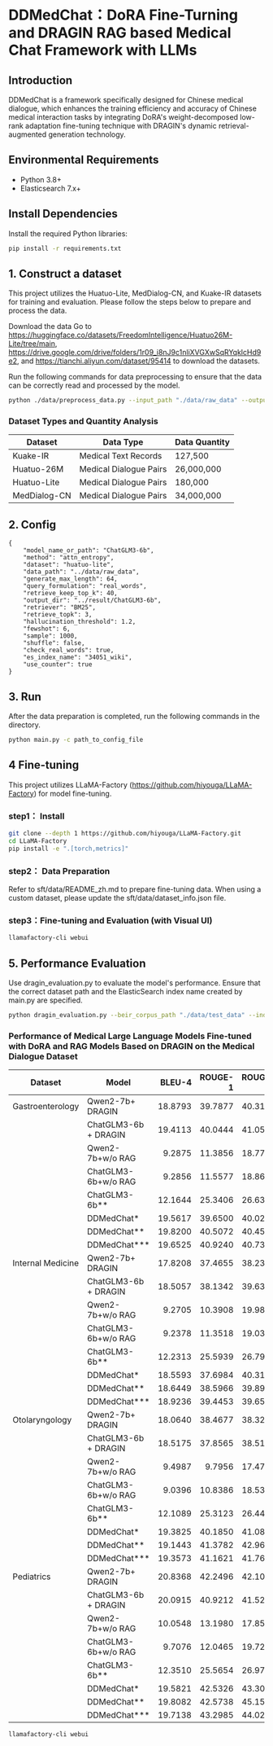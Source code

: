 # DDMedChat：DoRA Fine-Turning and DRAGIN RAG based Medical Chat  Framework with LLMs
## Introduction
DDMedChat is a framework specifically designed for Chinese medical dialogue, which enhances the training efficiency and accuracy of Chinese medical interaction tasks by integrating DoRA's weight-decomposed low-rank adaptation fine-tuning technique with DRAGIN's dynamic retrieval-augmented generation technology.

## Environmental Requirements
- Python 3.8+
- Elasticsearch 7.x+

## Install Dependencies
Install the required Python libraries:

```bash
pip install -r requirements.txt
```
## 1. Construct a dataset

This project utilizes the Huatuo-Lite, MedDialog-CN, and Kuake-IR datasets for training and evaluation. Please follow the steps below to prepare and process the data.

Download the data
Go to https://huggingface.co/datasets/FreedomIntelligence/Huatuo26M-Lite/tree/main, https://drive.google.com/drive/folders/1r09_i8nJ9c1nliXVGXwSqRYqklcHd9e2, and https://tianchi.aliyun.com/dataset/95414 to download the datasets.

Run the following commands for data preprocessing to ensure that the data can be correctly read and processed by the model.

```bash
python ./data/preprocess_data.py --input_path "./data/raw_data" --output_path "./data/processed_data"
```
### Dataset Types and Quantity Analysis
| Dataset       | Data Type              | Data Quantity   |
|---------------|------------------------|-----------------|
| Kuake-IR      | Medical Text Records   | 127,500         |
| Huatuo-26M    | Medical Dialogue Pairs | 26,000,000      |
| Huatuo-Lite   | Medical Dialogue Pairs | 180,000         |
| MedDialog-CN  | Medical Dialogue Pairs | 34,000,000      |

## 2. Config
```
{
    "model_name_or_path": "ChatGLM3-6b", 
    "method": "attn_entropy",
    "dataset": "huatuo-lite",
    "data_path": "../data/raw_data",
    "generate_max_length": 64,
    "query_formulation": "real_words",
    "retrieve_keep_top_k": 40,
    "output_dir": "../result/ChatGLM3-6b",
    "retriever": "BM25",
    "retrieve_topk": 3,
    "hallucination_threshold": 1.2,
    "fewshot": 6,
    "sample": 1000,
    "shuffle": false,
    "check_real_words": true,
    "es_index_name": "34051_wiki",
    "use_counter": true
}
```
## 3. Run

After the data preparation is completed, run the following commands in the directory.

```bash
python main.py -c path_to_config_file
```
## 4 Fine-tuning
This project utilizes LLaMA-Factory (https://github.com/hiyouga/LLaMA-Factory) for model fine-tuning.
### step1： Install
```bash
git clone --depth 1 https://github.com/hiyouga/LLaMA-Factory.git
cd LLaMA-Factory
pip install -e ".[torch,metrics]"
```
### step2： Data Preparation
Refer to sft/data/README_zh.md to prepare fine-tuning data. When using a custom dataset, please update the sft/data/dataset_info.json file.
### step3：Fine-tuning and Evaluation (with Visual UI)
```bash
llamafactory-cli webui
```
## 5. Performance Evaluation
Use dragin_evaluation.py to evaluate the model's performance. Ensure that the correct dataset path and the ElasticSearch index name created by main.py are specified.
```bash
python dragin_evaluation.py --beir_corpus_path "./data/test_data" --index_name "model_index"
```
### Performance of Medical Large Language Models Fine-tuned with DoRA and RAG Models Based on DRAGIN on the Medical Dialogue Dataset
| Dataset           | Model                   | BLEU-4  | ROUGE-1  | ROUGE-L  |
|-------------------|--------------------------|--------:|---------:|---------:|
| Gastroenterology  | Qwen2-7b+ DRAGIN         | 18.8793 | 39.7877  | 40.3125  |
|                   | ChatGLM3-6b + DRAGIN     | 19.4113 | 40.0444  | 41.0543  |
|                   | Qwen2-7b+w/o RAG         | 9.2875  | 11.3856  | 18.7722  |
|                   | ChatGLM3-6b+w/o RAG      | 9.2856  | 11.5577  | 18.8668  |
|                   | ChatGLM3-6b**            | 12.1644 | 25.3406  | 26.6342  |
|                   | DDMedChat*               | 19.5617 | 39.6500  | 40.0214  |
|                   | DDMedChat**              | 19.8200 | 40.5072  | 40.4590  |
|                   | DDMedChat***             | 19.6525 | 40.9240  | 40.7358  |
| Internal Medicine | Qwen2-7b+ DRAGIN         | 17.8208 | 37.4655  | 38.2362  |
|                   | ChatGLM3-6b + DRAGIN     | 18.5057 | 38.1342  | 39.6373  |
|                   | Qwen2-7b+w/o RAG         | 9.2705  | 10.3908  | 19.9836  |
|                   | ChatGLM3-6b+w/o RAG      | 9.2378  | 11.3518  | 19.0349  |
|                   | ChatGLM3-6b**            | 12.2313 | 25.5939  | 26.7940  |
|                   | DDMedChat*               | 18.5593 | 37.6984  | 40.3105  |
|                   | DDMedChat**              | 18.6449 | 38.5966  | 39.8941  |
|                   | DDMedChat***             | 18.9236 | 39.4453  | 39.6580  |
| Otolaryngology    | Qwen2-7b+ DRAGIN         | 18.0640 | 38.4677  | 38.3220  |
|                   | ChatGLM3-6b + DRAGIN     | 18.5175 | 37.8565  | 38.5139  |
|                   | Qwen2-7b+w/o RAG         | 9.4987  | 9.7956   | 17.4727  |
|                   | ChatGLM3-6b+w/o RAG      | 9.0396  | 10.8386  | 18.5301  |
|                   | ChatGLM3-6b**            | 12.1089 | 25.3123  | 26.4456  |
|                   | DDMedChat*               | 19.3825 | 40.1850  | 41.0837  |
|                   | DDMedChat**              | 19.1443 | 41.3782  | 42.9685  |
|                   | DDMedChat***             | 19.3573 | 41.1621  | 41.7628  |
| Pediatrics        | Qwen2-7b+ DRAGIN         | 20.8368 | 42.2496  | 42.1096  |
|                   | ChatGLM3-6b + DRAGIN     | 20.0915 | 40.9212  | 41.5272  |
|                   | Qwen2-7b+w/o RAG         | 10.0548 | 13.1980  | 17.8556  |
|                   | ChatGLM3-6b+w/o RAG      | 9.7076  | 12.0465  | 19.7235  |
|                   | ChatGLM3-6b**            | 12.3510 | 25.5654  | 26.9745  |
|                   | DDMedChat*               | 19.5821 | 42.5326  | 43.3001  |
|                   | DDMedChat**              | 19.8082 | 42.5738  | 45.1504  |
|                   | DDMedChat***             | 19.7138 | 43.2985  | 44.0215  |

```bash
llamafactory-cli webui
```

